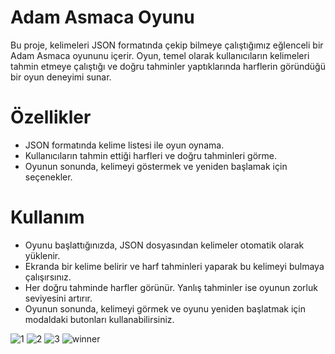 # Adam Asmaca Oyunu
Bu proje, kelimeleri JSON formatında çekip bilmeye çalıştığımız eğlenceli bir Adam Asmaca oyununu içerir. Oyun, temel olarak kullanıcıların kelimeleri tahmin etmeye çalıştığı ve doğru tahminler yaptıklarında harflerin göründüğü bir oyun deneyimi sunar.

# Özellikler
 * JSON formatında kelime listesi ile oyun oynama.
 * Kullanıcıların tahmin ettiği harfleri ve doğru tahminleri görme.
 * Oyunun sonunda, kelimeyi göstermek ve yeniden başlamak için seçenekler.
# Kullanım 
* Oyunu başlattığınızda, JSON dosyasından kelimeler otomatik olarak yüklenir.
* Ekranda bir kelime belirir ve harf tahminleri yaparak bu kelimeyi bulmaya çalışırsınız.
* Her doğru tahminde harfler görünür. Yanlış tahminler ise oyunun zorluk seviyesini artırır.
* Oyunun sonunda, kelimeyi görmek ve oyunu yeniden başlatmak için modaldaki butonları kullanabilirsiniz.


![1](https://github.com/user-attachments/assets/2e8892b8-9b05-4a2d-98e0-27b35d381332)
![2](https://github.com/user-attachments/assets/4f2a96af-df19-4b60-a5ff-a27740cff2d2)
![3](https://github.com/user-attachments/assets/0b564e4e-7b55-42e6-a230-ffc1711ca9a8)
![winner](https://github.com/user-attachments/assets/8808e8e0-2b88-464e-a0a6-cd773d0a5e81)

